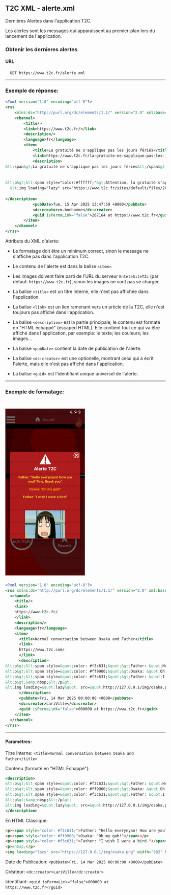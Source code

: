 ## T2C XML - alerte.xml

Dernières Alertes dans l'application T2C.

Les alertes sont les messages qui apparaissent au premier-plan lors du lancement de l'application.

### Obtenir les dernieres alertes

#### URL
```
  GET https://www.t2c.fr/alerte.xml
```


---

### Exemple de réponse:

```xml
<?xml version="1.0" encoding="utf-8"?>
<rss
	xmlns:dc="http://purl.org/dc/elements/1.1/" version="2.0" xml:base="https://www.t2c.fr/">
	<channel>
		<title/>
		<link>https://www.t2c.fr/</link>
		<description/>
		<language>fr</language>
		<item>
			<title>La gratuité ne s'applique pas les jours fériés</title>
			<link>https://www.t2c.fr/la-gratuite-ne-sapplique-pas-les-jours-feries</link>
			<description>
&lt;span&gt;La gratuité ne s'applique pas les jours fériés&lt;/span&gt;


&lt;p&gt;&lt;span style="color:#ffffff;"&gt;Attention, la gratuité s'applique uniquement les samedis et dimanches. Vous devez être muni d'un titre de transport valide les jours fériés.&lt;/span&gt;&lt;/p&gt;
  &lt;img loading="lazy" src="https://www.t2c.fr/sites/default/files/2025-04/PICTOS_BILLETSANSCONTACT_0.png" width="850" height="850" alt="La gratuité ne s'applique pas les jours fériés"&gt;

</description>
			<pubDate>Tue, 15 Apr 2025 13:47:59 +0000</pubDate>
			<dc:creator>m.bonhomme</dc:creator>
			<guid isPermaLink="false">267164 at https://www.t2c.fr</guid>
		</item>
	</channel>
</rss>

```
Attributs du XML d'alerte:

* Le formatage doit être un minimum correct, sinon le message ne s'affiche pas dans l'application T2C.
* Le contenu de l'alerte est dans la balise `<item>`.
* Les images doivent faire parti de l'URL du serveur `EnteteSiteT2c` (par défaut: `https://www.t2c.fr`), sinon les images ne vont pas se charger.

* La balise `<title>` est un titre interne, elle n'est pas affichée dans l'application.
* La balise `<link>` est un lien ramenant vers un article de la T2C, elle n'est toujours pas affiché dans l'application.
* La balise `<description>` est la partie principale, le contenu est formaté en "HTML échappé" (escaped HTML). Elle contient tout ce qui va être affiché dans l'application, par exemple: le texte; les couleurs; les images...
* La balise `<pubDate>` contient la date de publication de l'alerte.
* La balise `<dc:creator>` est une optionelle, montrant celui qui a écrit l'alerte, mais elle n'est pas affiché dans l'application.
* La balise `<guid>` est l'identifiant unique universel de l'alerte.

---

### Exemple de formatage:

<h3 align="left">
  <br>
  <img src="https://github.com/dumb-software/T2C-API-Documentation/blob/main/.github/assets/alerte_exemple.png?raw=true" width="250px" alt="Image de l'application T2C montrant une alerte custom."/>
  <br>
</h3>

```xml
<?xml version="1.0" encoding="utf-8"?>
<rss xmlns:dc="http://purl.org/dc/elements/1.1/" version="2.0" xml:base="https://www.t2c.fr/">
  <channel>
    <title/>
    <link>
    https://www.t2c.fr/
    </link>
    <description/>
    <language>fr</language>
    <item>
      <title>Normal conversation between Osaka and Father</title>
      <link>
      https://www.t2c.com/
      </link>
      <description>
&lt;p&gt;&lt;span style=&quot;color: #f3c631;&quot;&gt;Father: &quot;Hello everynyan! How are you? Fine, thank you.&quot;&lt;/span&gt;&lt;/p&gt;
&lt;p&gt;&lt;span style=&quot;color: #ff9900;&quot;&gt;Osaka: &quot;Oh my gah!&quot;&lt;/span&gt;&lt;/p&gt;
&lt;p&gt;&lt;span style=&quot;color: #f3c631;&quot;&gt;Father: &quot;I wish I were a bird.&quot;&lt;/span&gt;&lt;/p&gt;
&lt;p&gt;&amp;nbsp;&lt;/p&gt;
&lt;img loading=&quot;lazy&quot; src=&quot;http://127.0.0.1/img/osaka.png&quot; width=&quot;182&quot; height=&quot;138&quot; alt=&quot;Osaka going Oh my gah!&quot;&gt;
      </description>
      <pubDate>Fri, 14 Mar 2025 00:00:00 +0000</pubDate>
      <dc:creator>LariVille</dc:creator>
      <guid isPermaLink="false">000000 at https://www.t2c.fr</guid>
    </item>
  </channel>
</rss>
```
---
#### Paramètres:
Titre Interne: `<title>Normal conversation between Osaka and Father</title>`

Contenu (formaté en "HTML Échappé"):
```xml
<description>
&lt;p&gt;&lt;span style=&quot;color: #f3c631;&quot;&gt;Father: &quot;Hello everynyan! How are you? Fine, thank you.&quot;&lt;/span&gt;&lt;/p&gt;
&lt;p&gt;&lt;span style=&quot;color: #ff9900;&quot;&gt;Osaka: &quot;Oh my gah!&quot;&lt;/span&gt;&lt;/p&gt;
&lt;p&gt;&lt;span style=&quot;color: #f3c631;&quot;&gt;Father: &quot;I wish I were a bird.&quot;&lt;/span&gt;&lt;/p&gt;
&lt;p&gt;&amp;nbsp;&lt;/p&gt;
&lt;img loading=&quot;lazy&quot; src=&quot;http://127.0.0.1/img/osaka.png&quot; width=&quot;182&quot; height=&quot;138&quot; alt=&quot;Osaka going Oh my gah!&quot;&gt;
</description>
```
En HTML Classique:
```html
<p><span style="color: #f3c631;">Father: "Hello everynyan! How are you? Fine, thank you."</span></p>
<p><span style="color: #ff9900;">Osaka: "Oh my gah!"</span></p>
<p><span style="color: #f3c631;">Father: "I wish I were a bird."</span></p>
<p>&nbsp;</p>
<img loading="lazy" src="https://127.0.0.1/img/osaka.png" width="582" height="338" alt="Osaka going Oh my gah!">
```

Date de Publication: `<pubDate>Fri, 14 Mar 2025 00:00:00 +0000</pubDate>`

Créateur: `<dc:creator>LariVille</dc:creator>`

Identifiant: `<guid isPermaLink="false">000000 at https://www.t2c.fr</guid>`
